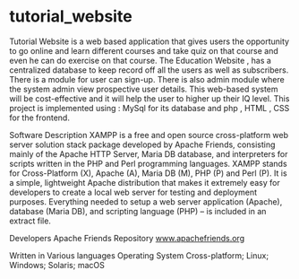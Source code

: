 # tutorial_website


Tutorial Website is a web based application that gives users the opportunity to go online and learn different courses and take quiz on that course and even he can do exercise on that course. The Education Website , has a centralized database to keep record off all the users as well as subscribers. There is a module for user can sign-up. There is also admin module where the system admin view prospective user details. This web-based system will be cost-effective and it will help the user to higher up their IQ level.
This project is implemented using : MySql for its database and php , HTML , CSS for the frontend.



Software Description
	XAMPP is a free and open source cross-platform web server solution stack package developed by Apache Friends, consisting mainly of  the  Apache  HTTP  Server,  Maria  DB database, and interpreters for scripts written in the PHP and Perl programming languages. XAMPP stands for Cross-Platform (X), Apache (A), Maria DB (M), PHP (P) and Perl (P). It is a simple, lightweight Apache distribution that makes it extremely easy for developers to create a local web server for testing and deployment purposes. Everything needed to setup a web server application (Apache), database (Maria DB), and scripting language (PHP) – is included  in an extract file.

Developers	Apache Friends
Repository	www.apachefriends.org

Written in	Various languages
Operating System	Cross-platform; Linux; Windows; Solaris; macOS
